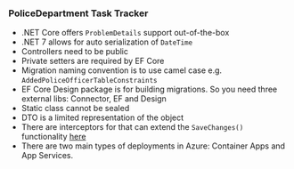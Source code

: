 ### PoliceDepartment Task Tracker

- .NET Core offers `ProblemDetails` support out-of-the-box
- .NET 7 allows for auto serialization of `DateTime`
- Controllers need to be public
- Private setters are required by EF Core 
- Migration naming convention is to use camel case e.g. `AddedPoliceOfficerTableConstraints`
- EF Core Design package is for building migrations. So you need three external libs: Connector, EF and Design
- Static class cannot be sealed
- DTO is a limited representation of the object 
- There are interceptors for that can extend the `SaveChanges()` functionality [here](https://learn.microsoft.com/en-us/ef/core/logging-events-diagnostics/interceptors)
- There are two main types of deployments in Azure: Container Apps and App Services. 


